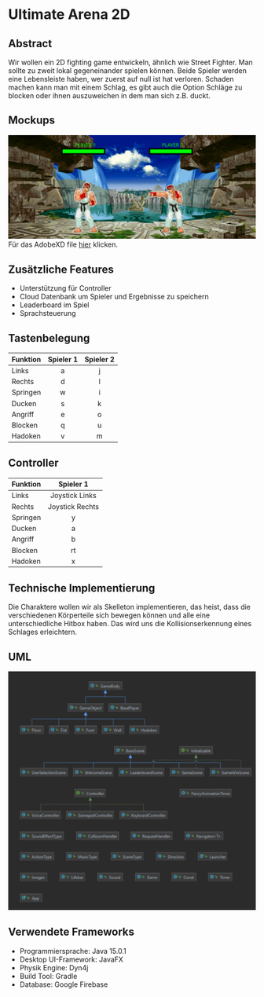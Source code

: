 # Ultimate Arena 2D

## Abstract

Wir wollen ein 2D fighting game entwickeln, ähnlich wie Street Fighter. Man sollte zu zweit lokal gegeneinander spielen können. Beide Spieler werden eine Lebensleiste haben, wer zuerst auf null ist hat verloren. Schaden machen kann man mit einem Schlag, es gibt auch die Option Schläge zu blocken oder ihnen auszuweichen in dem man sich z.B. duckt.

## Mockups

![Mockup](mockUp/Mockup.png)
Für das AdobeXD file [hier](Mockup.xd) klicken.

## Zusätzliche Features

* Unterstützung für Controller
* Cloud Datenbank um Spieler und Ergebnisse zu speichern
* Leaderboard im Spiel
* Sprachsteuerung


## Tastenbelegung

| Funktion | Spieler 1 | Spieler 2 |
| ---------|:---------:| :--------:|
| Links    | a         | j         |
| Rechts   | d         | l         |
| Springen | w         | i         |
| Ducken   | s         | k         |
| Angriff  | e         | o         |
| Blocken  | q         | u         |
| Hadoken  | v         | m         |


## Controller

| Funktion | Spieler 1 |
| ---------|:--------------:|
| Links    | Joystick Links |
| Rechts   | Joystick Rechts|
| Springen | y              |
| Ducken   | a              |
| Angriff  | b              |
| Blocken  | rt             |
| Hadoken  | x              |

## Technische Implementierung

Die Charaktere wollen wir als Skelleton implementieren, das heist, dass die verschiedenen Körperteile sich bewegen können und alle eine unterschiedliche Hitbox haben. Das wird uns die Kollisionserkennung eines Schlages erleichtern.

## UML

![uml](src/main/resources/images/uml.png)

## Verwendete Frameworks

* Programmiersprache: Java 15.0.1 
* Desktop UI-Framework: JavaFX 
* Physik Engine: Dyn4j
* Build Tool: Gradle 
* Database: Google Firebase

